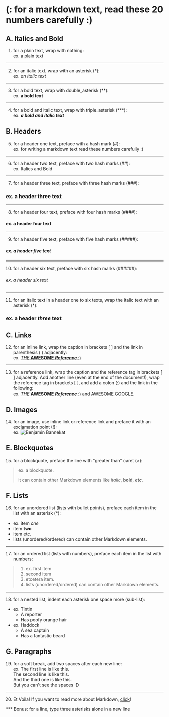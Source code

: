 # (: for a markdown text, read these 20 numbers carefully :)

## A. Italics and Bold
1. for a plain text, wrap with nothing:  
ex. a plain text
***
2. for an italic text, wrap with an asterisk (*):  
ex. *an italic text*
***
3. for a bold text, wrap with double_asterisk (**):  
ex. **a bold text**
***
4. for a bold and italic text, wrap with triple_asterisk (***):  
ex. ***a bold and italic text***
## B. Headers
5. for a header one text, preface with a hash mark (#):  
ex. for writing a markdown text read these numbers carefully :)
***
6. for a header two text, preface with two hash marks (##):  
ex. Italics and Bold
***
7. for a header three text, preface with three hash marks (###):
### ex. a header three text
***
8. for a header four text, preface with four hash marks (####):
#### ex. a header four text
***
9. for a header five text, preface with five hash marks (#####):
##### ex. a header five text
***
10. for a header six text, preface with six hash marks (######):
###### ex. a header six text
***
11. for an italic text in a header one to six texts, wrap the italic text with an asterisk (*):  
### ex. a header *three* text
## C. Links
12. for an inline link, wrap the caption in brackets [ ] and the link in parenthesis ( ) adjacently:  
ex. [*THE* **AWESOME** ***Reference*** :)](https://www.markdowntutorial.com)
***
13. for a reference link, wrap the caption and the reference tag in brackets [ ] adjacently. Add another line (even at the end of the document!), wrap the reference tag in brackets [ ], and add a colon (:) and the link in the following:  
ex. [*THE* **AWESOME** ***Reference*** :)][md_tutorial] and [AWESOME GOOGLE][google].

    [md_tutorial]: https://www.markdowntutorial.com
    [google]: https://www.google.com
## D. Images
14. for an image, use inline link or reference link and preface it with an exclamation point (!):  
ex. ![Benjamin Bannekat](https://octodex.github.com/images/bannekat.png)
## E. Blockquotes
15. for a blockquote, preface the line with "greater than" caret (>):  
> ex. a blockquote.
> 
> it can contain other Markdown elements like *italic*, **bold**, ***etc***.
## F. Lists
16. for an unordered list (lists with bullet points), preface each item in the list with an asterisk (*):  
* ex. item *one*
* item **two**
* item etc.
* lists (unordered/ordered) can contain other Markdown elements.
***
17. for an ordered list (lists with numbers), preface each item in the list with numbers:  
> 1. ex. first item
> 2. second item
> 3. etcetera item.
> 4. lists (unordered/ordered) can contain other Markdown elements.
***
18. for a nested list, indent each asterisk one space more (sub-list):  
* ex. Tintin
  * A reporter
  * Has poofy orange hair
* ex. Haddock
  * A sea captain
  * Has a fantastic beard
## G. Paragraphs
19. for a soft break, add two spaces after each new line:  
ex. The first line is like this.  
The second line is like this.  
And the third one is like this.  
But you can't see the spaces :D 
*** 
20. Et Voila! If you want to read more about Markdown, [click](https://www.markdowntutorial.com/conclusion/)!

*** Bonus: for a line, type three asterisks alone in a new line
